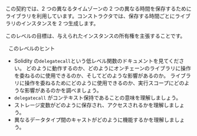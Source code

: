 この契約では、2 つの異なるタイムゾーンの 2 つの異なる時間を保存するためにライブラリを利用しています。コンストラクタでは、保存する時間ごとにライブラリのインスタンスを 2 つ生成します。

このレベルの目標は、与えられたインスタンスの所有権を主張することです。

&nbsp;
このレベルのヒント

- Solidity の`delegatecall`という低レベル関数のドキュメントを見てください。
  どのように動作するのか、どのようにオンチェーンのライブラリに操作を委ねるのに使用できるのか、そしてどのような影響があるのか。
  ライブラリに操作を委ねるためにどのように使用できるのか、実行スコープにどのような影響があるのかを調べましょう。
- `delegatecall` がコンテキスト保持であることの意味を理解しましょう。
- ストレージ変数がどのように保存され、アクセスされるかを理解しましょう。
- 異なるデータタイプ間のキャストがどのように機能するかを理解しましょう。
